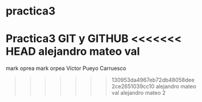 # practica3
Practica3 GIT y GITHUB
<<<<<<< HEAD
alejandro mateo val
=======
mark oprea
mark orpea
Víctor Pueyo Carruesco
>>>>>>> 130953da4967eb72db48058dee2ce2651039cc10
alejandro mateo val
alejandro mateo 2